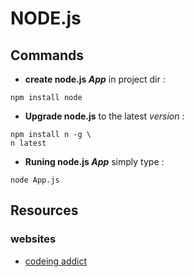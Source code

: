 # NODE.js

## Commands

- **create node.js _App_**  in project dir :

```shell
npm install node
```

- **Upgrade node.js** to the latest _version_ :

```shell
npm install n -g \
n latest
```

- **Runing node.js _App_** simply type :

```shell
node App.js
```

## Resources

### websites

- [codeing addict](https://johnsmilga.com/)
